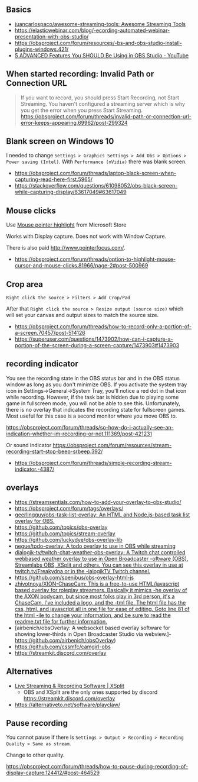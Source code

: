 ## Basics

- [juancarlospaco/awesome-streaming-tools: Awesome Streaming Tools](https://github.com/juancarlospaco/-wesome-streaming-tools)
- https://elasticwebinar.com/blog/-ecording-automated-webinar-presentation-with-obs-studio/
- https://obsproject.com/forum/resources/-bs-and-obs-studio-install-plugins-windows.421/
- [5 ADVANCED Features You SHOULD Be Using in OBS Studio - YouTube](https://www.youtube.com/watch?v=CvzAoqXtREw)

## When started recording: Invalid Path or Connection URL

> If you want to record, you should press Start Recording, not Start Streaming. You haven't configured a streaming server which is why you get the error when you press Start Streaming. https://obsproject.com/forum/threads/invalid-path-or-connection-url-error-keeps-appearing.69962/post-299324

## Blank screen on Windows 10

I needed to change `Settings > Graphics Settings > Add Obs > Options > Power saving (Intel)`. With `Performance (nVidia)` there was blank screen.

- https://obsproject.com/forum/threads/laptop-black-screen-when-capturing-read-here-first.5965/
- https://stackoverflow.com/questions/61098052/obs-black-screen-while-capturing-display/63617049#63617049

## Mouse clicks

Use [Mouse pointer highlight](https://www.microsoft.com/en-us/p/mouse-pointer-highlight/9p7sb9s4rq7z) from Microsoft Store

Works with Display capture. Does not work with Window Capture.

There is also paid http://www.pointerfocus.com/.

- https://obsproject.com/forum/threads/option-to-highlight-mouse-cursor-and-mouse-clicks.81966/page-2#post-500969

## Crop area

`Right click the source > Filters > Add Crop/Pad`

After that `Right click the source > Resize output (source size)` which will set your canvas and output sizes to match the source size.

- https://obsproject.com/forum/threads/how-to-record-only-a-portion-of-a-screen.70457/post-514126
- https://superuser.com/questions/1473902/how-can-i-capture-a-portion-of-the-screen-during-a-screen-capture/1473903#1473903

## recording indicator

You see the recording state in the OBS status bar and in the OBS status window as long as you don't minimize OBS. If you activate the system tray icon in Settings->General->System Tray, you'll notice a red dot in that icon while recording. However, if the task bar is hidden due to playing some game in fullscreen mode, you will not be able to see this. Unfortunately, there is no overlay that indicates the recording state for fullscreen games. Most useful for this case is a second monitor where you move OBS to.

https://obsproject.com/forum/threads/so-how-do-i-actually-see-an-indication-whether-im-recording-or-not.111369/post-421231

Or sound indicator https://obsproject.com/forum/resources/stream-recording-start-stop-beep-srbeep.392/

- https://obsproject.com/forum/threads/simple-recording-stream-indicator.-4387/

## overlays

- https://streamsentials.com/how-to-add-your-overlay-to-obs-studio/
- https://obsproject.com/forum/tags/overlays/
- [geerlingguy/obs-task-list-overlay: An HTML and Node.js-based task list overlay for OBS.](https://github.com/geerlingguy/-bs-task-list-overlay)
- https://github.com/topics/obs-overlay
- https://github.com/topics/stream-overlay
- https://github.com/luckydye/obs-overlay-lib
- [negue/todo-overlay: A todo overlay to use in OBS while streaming](https://github.com/negue/todo-overlay)
- [dialogik-tv/twitch-chat-weather-obs-overlay: A Twitch chat controlled webbased weather overlay to use in Open Broadcaster -oftware (OBS), Streamlabs OBS, XSplit and others. You can see this overlay in use at twitch.tv/Freakydna or in the -ialogikTV Twitch channel.](https://github.com/dialogik-tv/twitch-chat-weather-obs-overlay)
- https://github.com/spenibus/obs-overlay-html-js
- [zhivotnoya/XION-ChaseCam: This is a free-to-use HTML/javascript based overlay for roleplay streamers. Basically it mimics -he overlay of the AXON bodycam, but since most folks play in 3rd person, it's a ChaseCam. I've included a logo, and the -tml file. The html file has the css, html, and javascript all in one file for ease of editing. Goto line 81 of the html -ile to change your information, and be sure to read the readme.txt file for further information.](https://github.com/-hivotnoya/XION-ChaseCam)
- [airbenich/obsOverlay: A websocket based overlay software for showing lower-thirds in Open Broadcaster Studio via webview.]- https://github.com/airbenich/obsOverlay)
- https://github.com/cssmfc/camgirl-obs
- https://streamkit.discord.com/overlay

## Alternatives

- [Live Streaming & Recording Software | XSplit](https://www.xsplit.com/)
  - OBS and XSplit are the only ones supported by discord https://streamkit.discord.com/overlay
- https://alternativeto.net/software/playclaw/

## Pause recording

You cannot pause if there is `Settings > Output > Recording > Recording Quality > Same as stream`.

Change to other quality.

https://obsproject.com/forum/threads/how-to-pause-during-recording-of-display-capture.124412/#post-464529
